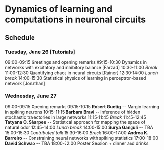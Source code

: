 # Dynamics of learning and computations in neuronal circuits

## Schedule

### Tuesday, June 26 [Tutorials]
09:00-09:15  Greetings and opening remarks
09:15-10:30  Dynamics in networks with excitatory and inhibitory balance [Farzad]
10:30-11:00  _Break_
11:00-12:30  Quantifying chaos in neural circuits [Rainer]
12:30-14:00  _Lunch break_
14:00-15:30  Statistical physics of learning in perceptron-based network [Jonathan]

### Wednesday, June 27
09:00-09:15  Opening remarks
09:15-10:15  **Robert Guetig** -- Margin learning in spiking neurons
10:15-11:15  **Barbara Bravi** -- Inference of hidden stochastic trajectories in large networks
11:15-11:45 _Break_
11:45-12:45 **Tatyana O. Sharpee** --  Statistical approach for mapping the space of natural odor
12:45-14:00 _Lunch break_
14:00-15:00 **Surya Ganguli** -- TBA
15:00-15:30 _Contributed talk_
15:30-16:00 _Break_
16:00-17:00 **Andrea K. Barreiro** -- Constraining neural networks with spiking statistics
17:00-18:00 **David Schwab** -- TBA
18:00-22:00 Poster Session + dinner and drinks



